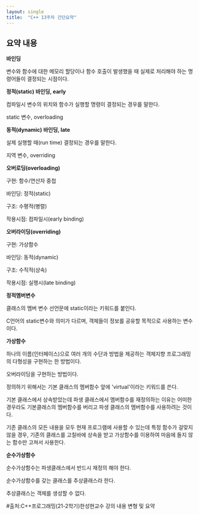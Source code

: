 ```yaml
---
layout: single
title:  "C++ 13주차 간단요약"
---
```


## 요약 내용

**바인딩**


변수와 함수에 대한 메모리 할당이나 함수 호출이 발생했을 때 실제로 처리해야 하는 명령어들이 결정되는 시점이다.




**정적(static) 바인딩, early**


컴파일시 변수의 위치와 함수가 실행할 명령이 결정되는 경우를 말한다.


static 변수, overloading




**동적(dynamic) 바인딩, late**


실제 실행할 때(run time) 결정되는 경우를 말한다.


지역 변수, overriding




**오버로딩(overloading)**


구현: 함수/연산자 중첩


바인딩: 정적(static)


구조: 수평적(병렬)


작용시점: 컴파일시(early binding)




**오버라이딩(overriding)**


구현: 가상함수


바인딩: 동적(dynamic)


구조: 수직적(상속)


작용시점: 실행시(late binding)




**정적멤버변수**


클래스의 멤버 변수 선언문에 static이라는 키워드를 붙인다.


C언어의 static변수와 의미가 다르며, 객체들이 정보를 공유할 목적으로 사용하는 변수이다.




**가상함수**


하나의 이름(인터페이스)으로 여러 개의 수단과 방법을 제공하는 객체지향 프로그래밍의 다형성을 구현하는 한 방법이다.


오버라이딩을 구현하는 방법이다.




정의하기 위해서는 기본 클래스의 멤버함수 앞에 'virtual'이라는 키워드를 쓴다.


기본 클래스에서 상속받았는데 파생 클래스에서 멤버함수를 재정의하는 이유는 어떠한 경우라도 기본클래스의 멤버함수를 버리고 파생 클래스의 멤버함수를 사용하려는 것이다.


기존 클래스의 모든 내용을 모두 현재 프로그램에 사용할 수 있는데 특정 함수가 걸맞지 않을 경우, 기존의 클래스를 고칠바에 상속을 받고 가상함수를 이용하여 마음에 들지 않는 함수만 고쳐서 사용한다.




**순수가상함수**


순수가상함수는 파생클래스에서 반드시 재정의 해야 한다.


순수가상함수를 갖는 클래스를 추상클래스라 한다.


추상클래스는 객체를 생성할 수 없다.






#출처:C++프로그래밍(21-2학기)한성현교수 강의 내용 변형 및 요약
